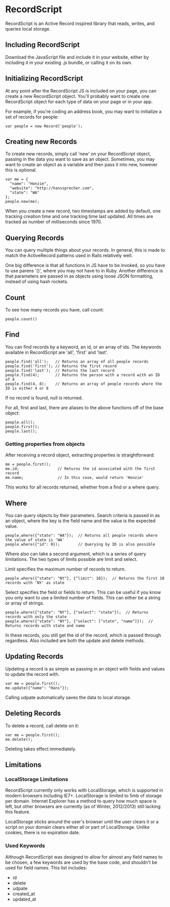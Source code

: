 RecordScript
============

RecordScript is an Active Record inspired library that reads, writes, and queries local storage.

Including RecordScript
------------

Download the JavaScript file and include it in your website, either by including it in your existing
.js bundle, or calling it on its own.

Initializing RecordScript
------------

At any point after the RecordScript JS is included on your page, you can create a new RecordScript object.
You'll probably want to create one RecordScript object for each type of data on your page or in your app.

For example, if you're coding an address book, you may want to initialize a set of records for people:

    var people = new Record('people');

Creating new Records
------------

To create new records, simply call 'new' on your RecordScript object, passing in the data you want to save
as an object. Sometimes, you may want to create an object as a variable and then pass it into new, however
this is optional.

    var me = {
      "name": "Honzie",
      "website": "http://hanssprecher.com",
      "state": "WA"
    };
    people.new(me);

When you create a new record, two timestamps are added by default, one tracking creation time and one tracking
time last updated. All times are tracked as number of milliseconds since 1970.

Querying Records
------------

You can query multiple things about your records. In general, this is made to match the ActiveRecord patterns
used in Rails relatively well.

One big difference is that all functions in JS have to be invoked, so you have to use parens '()', where you
may not have to in Ruby. Another difference is that parameters are passed in as objects using loose JSON
formatting, instead of using hash rockets.

## Count

To see how many records you have, call count:

    people.count()

## Find

You can find records by a keyword, an id, or an array of ids. The keywords available in RecordScript are
'all', 'first' and 'last'.

    people.find('all');   // Returns an array of all people records
    people.find('first'); // Returns the first record
    people.find('last');  // Returns the last record
    people.find(4);       // Returns the person with a record with an ID of 4
    people.find(4, 8);    // Returns an array of people records where the ID is either 4 or 8

If no record is found, null is returned.

For all, first and last, there are aliases to the above functions off of the base object:

    people.all();
    people.first();
    people.last();

### Getting properties from objects

After receiving a record object, extracting properties is straightforward:

    me = people.first();
    me.id;                 // Returns the id associated with the first record
    me.name;               // In this case, would return 'Honzie'

This works for all records returned, whether from a find or a where query.

## Where

You can query objects by their parameters. Search criteria is passed in as an object, where the
key is the field name and the value is the expected value.

    people.where({"state": "WA"});  // Returns all people records where the value of state is 'WA'
    people.where({"id": 0});        // Querying by ID is also possible

Where also can take a second argument, which is a series of query limitations. The two types of
limits possible are limit and select.

Limit specifies the maximum number of records to return.

    people.where({"state": "NY"}, {"limit": 10});  // Returns the first 10 records with 'NY' as state

Select specifies the field or fields to return. This can be useful if you know you only want to
use a limited number of fields. This can either be a string or array of strings.

    people.where({"state": "NY"}, {"select": "state"});  // Returns records with only the state
    people.where({"state": "NY"}, {"select": ["state", "name"]});  // Returns records with state and name

In these records, you still get the id of the record, which is passed through regardless. Also
included are both the update and delete methods.

Updating Records
------------

Updating a record is as simple as passing in an object with fields and values to update the record
with.

    var me = people.first();
    me.update({"name": "Hans"});

Calling udpate automatically saves the data to local storage.

Deleting Records
------------

To delete a record, call delete on it:

    var me = people.first();
    me.delete();

Deleting takes effect immediately.

Limitations
------------

### LocalStorage Limitations

RecordScript currently only works with LocalStorage, which is supported in modern browsers including IE7+.
LocalStorage is limited to 5mb of storage per domain. Internet Explorer has a method to query how much
space is left, but other browsers are currently (as of Winter, 2012/2013) still lacking this feature.

LocalStorage sticks around the user's browser until the user clears it or a script on your domain clears
either all or part of LocalStorage. Unlike cookies, there is no expiration date.

### Used Keywords

Although RecordScript was designed to allow for almost any field names to be chosen, a few keywords are
used by the base code, and shouldn't be used for field names. This list includes:

* id
* delete
* udpate
* created_at
* updated_at
